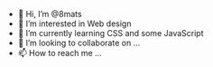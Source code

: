 - 👋 Hi, I’m @8mats
- 👀 I’m interested in Web design
- 🌱 I’m currently learning CSS and some JavaScript
- 💞️ I’m looking to collaborate on ...
- 📫 How to reach me ...

<!---
8mats/8mats is a ✨ special ✨ repository because its `README.md` (this file) appears on your GitHub profile.
You can click the Preview link to take a look at your changes.
--->
